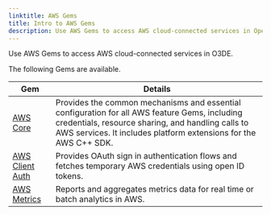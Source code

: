 ```yaml
---
linktitle: AWS Gems
title: Intro to AWS Gems
description: Use AWS Gems to access AWS cloud-connected services in Open 3D Engine.
---
```


Use AWS Gems to access AWS cloud-connected services in O3DE.

The following Gems are available.

| Gem               | Details |
|-------------------|---------|
| [AWS Core](aws-core/) | Provides the common mechanisms and essential configuration for all AWS feature Gems, including credentials, resource sharing, and handling calls to AWS services. It includes platform extensions for the AWS C++ SDK. |
| [AWS Client Auth](aws-client-auth/) | Provides OAuth sign in authentication flows and fetches temporary AWS credentials using open ID tokens. |
| [AWS Metrics](aws-metrics/) | Reports and aggregates metrics data for real time or batch analytics in AWS. |
